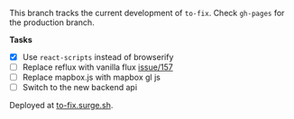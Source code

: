 This branch tracks the current development of `to-fix`. Check `gh-pages` for the production branch.

**Tasks**
- [x] Use `react-scripts` instead of browserify
- [ ] Replace reflux with vanilla flux [issue/157](https://github.com/osmlab/to-fix/issues/157)
- [ ] Replace mapbox.js with mapbox gl js
- [ ] Switch to the new backend api

Deployed at [to-fix.surge.sh](https://to-fix.surge.sh).
